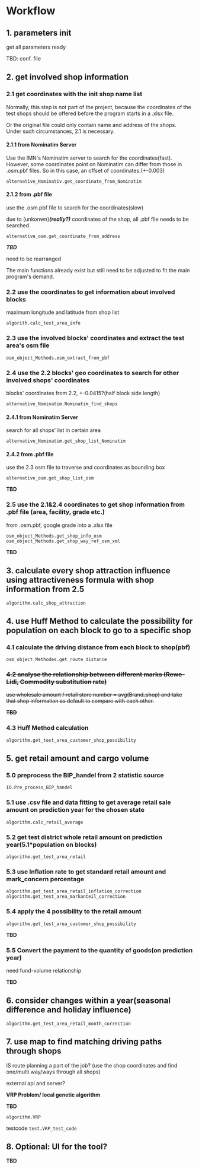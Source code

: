 # Workflow

## 1. parameters init

get all parameters ready

TBD: conf. file

## 2. get involved shop information


### 2.1 get coordinates with the init shop name list

Normally, this step is not part of the project, because the coordinates
of the test shops should be offered before the program starts in a
.xlsx file.

Or the original file could only contain name and address of 
the shops. Under such circumstances, 2.1 is necessary.

#### 2.1.1 from Nominatim Server

Use the IMN's Nominatim server to search for the coordinates(fast).
However, some coordinates point on Nominatim can differ from those
in .osm.pbf files. So in this case, an offset of coordinates.(+-0.003)

`alternative_Nominativ.get_coordinate_from_Nominatim`


#### 2.1.2 from .pbf file

use the .osm.pbf file to search for the coordinates(slow)

due to (unkonwn)_**(really?)**_ coordinates of the shop, all
.pbf file needs to be searched.

`alternative_osm.get_coordinate_from_address`

**_TBD_** 

need to be rearranged

The main functions already exist but still need to be 
adjusted to fit the main program's demand.

### 2.2 use the coordinates to get information about involved blocks

maximum longitude and latitude from shop list

`algorith.calc_test_area_info`

### 2.3 use the involved blocks' coordinates and extract the test area's osm file

`osm_object_Methods.osm_extract_from_pbf`

### 2.4 use the 2.2 blocks' geo coordinates to search for other involved shops' coordinates

blocks' coordinates from 2.2, +-0.0415?(half block side length)

`alternative_Nominatim.Nominatim_find_shops`


#### 2.4.1 from Nominatim Server

search for all shops' list in certain area

`alternative_Nominatim.get_shop_list_Nominatim`

#### 2.4.2 from .pbf file

use the 2.3 osm file to traverse and coordinates as bounding box

`alternative_osm.get_shop_list_osm`

**TBD**

### 2.5 use the 2.1&2.4 coordinates to get shop information from .pbf file (area, facility, grade etc.)

from .osm.pbf, google grade into a .xlsx file

`osm_object_Methods.get_shop_info_osm`
`osm_object_Methods.get_shop_way_ref_osm_xml`

**TBD**

## 3. calculate every shop attraction influence using attractiveness formula with shop information from 2.5

`algorithm.calc_shop_attraction`


## 4. use Huff Method to calculate the possibility for population on each block to go to a specific shop

### 4.1 calculate the driving distance from each block to shop(pbf)

`osm_object_Methodes.get_route_distance`

### ~~4.2 analyse the relationship between different marks (Rewe-Lidi, Commodity substitution rate)~~

~~use wholesale amount / retail store number = avg(Brand_shop)
and take that shop information as default to compare with each
other.~~

~~**TBD**~~

### 4.3 Huff Method calculation

`algorithm.get_test_area_customer_shop_possibility`

## 5. get retail amount and cargo volume

### 5.0 preprocess the BIP_handel from 2 statistic source

`IO.Pre_process_BIP_handel`

### 5.1 use .csv file and data fitting to get average retail sale amount on prediction year for the chosen state

`algorithm.calc_retail_average`

### 5.2 get test district whole retail amount on prediction year(5.1*population on blocks)

`algorithm.get_test_area_retail`

### 5.3 use Inflation rate to get standard retail amount and mark_concern percentage

`algorithm.get_test_area_retail_inflation_correction`
`algorithm.get_test_area_markanteil_correction`


### 5.4 apply the 4 possibility to the retail amount

`algorithm.get_test_area_customer_shop_possibility`

**TBD**

### 5.5 Convert the payment to the quantity of goods(on prediction year)

need fund-volume relationship

**TBD**

## 6. consider changes within a year(seasonal difference and holiday influence)


`algorithm.get_test_area_retail_month_correction`

## 7. use map to find matching driving paths through shops

IS route planning a part of the job?
(use the shop coordinates and find one/multi way/ways through
all shops)

external api and server?

**VRP Problem/ local genetic algorithm**

**TBD**

`algorithm.VRP`

testcode `test.VRP_test_code`

## 8. Optional: UI for the tool?

**TBD**